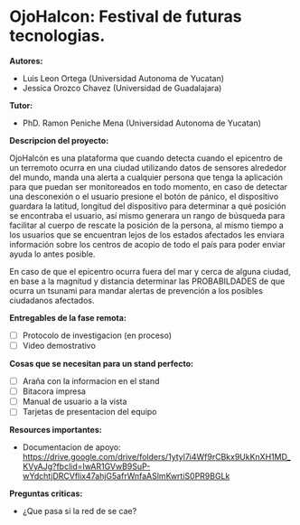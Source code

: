 # OjoHalcon: Festival de futuras tecnologias.
**Autores:**

- Luis Leon Ortega (Universidad Autonoma de Yucatan)
- Jessica Orozco Chavez (Universidad de Guadalajara)

**Tutor:**

- PhD. Ramon Peniche Mena (Universidad Autonoma de Yucatan)

**Descripcion del proyecto:**

OjoHalcón es una plataforma que cuando detecta cuando el epicentro de un terremoto ocurra en una ciudad utilizando datos de sensores alrededor del mundo, manda una alerta a cualquier persona que tenga la aplicación para que puedan ser monitoreados en todo momento, en caso de detectar una desconexión o el usuario presione el botón de pánico, el dispositivo guardara la latitud, longitud del dispositivo para determinar a qué posición se encontraba el usuario, así mismo generara un rango de búsqueda para facilitar al cuerpo de rescate la posición de la persona, al mismo tiempo a los usuarios que se encuentran lejos de los estados afectados les enviara información sobre los centros de acopio de todo el país para poder enviar ayuda lo antes posible.

En caso de que el epicentro ocurra fuera del mar y cerca de alguna ciudad, en base a la magnitud y distancia determinar las PROBABILDADES de que ocurra un tsunami para mandar alertas de prevención a los posibles ciudadanos afectados.

**Entregables de la fase remota:**

- [ ] Protocolo de investigacion (en proceso)
- [ ] Video demostrativo

**Cosas que se necesitan para un stand perfecto:**

- [ ] Araña con la informacion en el stand
- [ ] Bitacora impresa
- [ ] Manual de usuario a la vista
- [ ] Tarjetas de presentacion del equipo

**Resources importantes:**

- Documentacion de apoyo: https://drive.google.com/drive/folders/1ytyl7i4Wf9rCBkx9UkKnXH1MD_KVyAJg?fbclid=IwAR1GVwB9SuP-wYdchtjDRCVflix47ahjG5afrWnfaASlmKwrtiS0PR9BGLk

**Preguntas criticas:**

- ¿Que pasa si la red de se cae?
